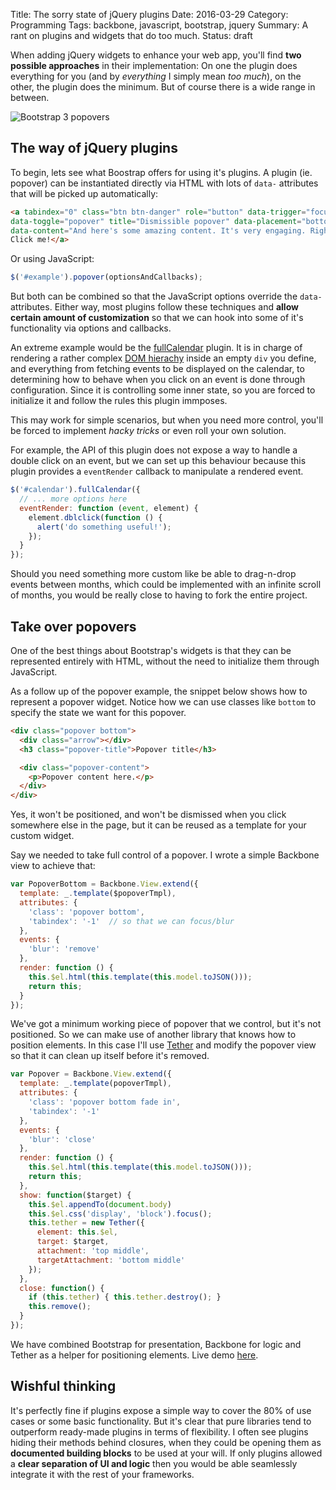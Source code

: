 Title: The sorry state of jQuery plugins
Date: 2016-03-29
Category: Programming
Tags: backbone, javascript, bootstrap, jquery
Summary: A rant on plugins and widgets that do too much.
Status: draft


When adding jQuery widgets to enhance your web app, you'll find **two possible
approaches** in their implementation: On one the plugin does everything for
you (and by *everything* I simply mean *too much*), on the other, the plugin
does the minimum. But of course there is a wide range in between.

![Bootstrap 3 popovers](/images/popovers.png "Bootstrap 3 popovers")

## The way of jQuery plugins

To begin, lets see what Boostrap offers for using it's plugins. A plugin
(ie. popover) can be instantiated directly via HTML with lots of `data-`
attributes that will be picked up automatically:

```html
<a tabindex="0" class="btn btn-danger" role="button" data-trigger="focus" 
data-toggle="popover" title="Dismissible popover" data-placement="bottom"
data-content="And here's some amazing content. It's very engaging. Right?">
Click me!</a>
```

Or using JavaScript:

```javascript
$('#example').popover(optionsAndCallbacks);
```

But both can be combined so that the JavaScript options override the `data-`
attributes. Either way, most plugins follow these techniques and **allow
certain amount of customization** so that we can hook into some of it's
functionality via options and callbacks.

An extreme example would be the [fullCalendar][3] plugin. It is in charge
of rendering a rather complex [DOM hierachy][4] inside an empty `div` you
define, and everything from fetching events to be displayed on the calendar,
to determining how to behave when you click on an event is done through
configuration. Since it is controlling some inner state, so you are forced to
initialize it and follow the rules this plugin immposes.

This may work for simple scenarios, but when you need more control, you'll be
forced to implement *hacky tricks* or even roll your own solution.

For example, the API of this plugin does not expose a way to handle a double
click on an event, but we can set up this behaviour because this plugin
provides a `eventRender` callback to manipulate a rendered event.

```javascript
$('#calendar').fullCalendar({
  // ... more options here
  eventRender: function (event, element) {
    element.dblclick(function () {
      alert('do something useful!');
    });
  }
});
```

Should you need something more custom like be able to drag-n-drop events
between months, which could be implemented with an infinite scroll of months,
you would be really close to having to fork the entire project.


## Take over popovers

One of the best things about Bootstrap's widgets is that they can be represented
entirely with HTML, without the need to initialize them through JavaScript.

As a follow up of the popover example, the snippet below shows how to represent
a popover widget. Notice how we can use classes like `bottom` to specify the state
we want for this popover.

```html
<div class="popover bottom">
  <div class="arrow"></div>
  <h3 class="popover-title">Popover title</h3>

  <div class="popover-content">
    <p>Popover content here.</p>
  </div>
</div>
```

Yes, it won't be positioned, and won't be dismissed when you click somewhere
else in the page, but it can be reused as a template for your custom widget.

Say we needed to take full control of a popover. I wrote a simple Backbone view
to achieve that:

```javascript
var PopoverBottom = Backbone.View.extend({
  template: _.template($popoverTmpl),
  attributes: {
    'class': 'popover bottom',
    'tabindex': '-1'  // so that we can focus/blur
  },
  events: {
    'blur': 'remove'
  },
  render: function () {
    this.$el.html(this.template(this.model.toJSON()));
    return this;
  }
});
```

We've got a minimum working piece of popover that we control, but it's not
positioned. So we can make use of another library that knows how to position
elements. In this case I'll use [Tether][1] and modify the popover view so
that it can clean up itself before it's removed.

```javascript
var Popover = Backbone.View.extend({
  template: _.template(popoverTmpl),
  attributes: {
    'class': 'popover bottom fade in',
    'tabindex': '-1'
  },
  events: {
    'blur': 'close'
  },
  render: function () {
    this.$el.html(this.template(this.model.toJSON()));
    return this;
  },
  show: function($target) {
    this.$el.appendTo(document.body)
    this.$el.css('display', 'block').focus();
    this.tether = new Tether({
      element: this.$el,
      target: $target,
      attachment: 'top middle',
      targetAttachment: 'bottom middle'
    });
  },
  close: function() {
    if (this.tether) { this.tether.destroy(); }
    this.remove();
  }
});
```

We have combined Bootstrap for presentation, Backbone for logic and Tether as
a helper for positioning elements. Live demo [here][2].

## Wishful thinking

It's perfectly fine if plugins expose a simple way to cover the 80% of use cases
or some basic functionality. But it's clear that pure libraries tend to
outperform ready-made plugins in terms of flexibility. I often see plugins
hiding their methods behind closures, when they could be opening them as
**documented building blocks** to be used at your will. If only plugins allowed
a **clear separation of UI and logic** then you would be able seamlessly
integrate it with the rest of your frameworks.


[1]: http://github.hubspot.com/tether/ "Tether"
[2]: https://jsfiddle.net/p82fsx06/1/ "Live demo"
[3]: http://fullcalendar.io/ "A JavaScript event calendar"
[4]: http://fullcalendar.io/js/fullcalendar-2.6.1/demos/agenda-views.html "Rendered calendar"
